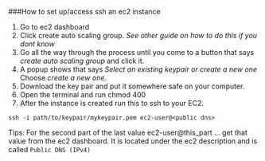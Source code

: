 ###How to set up/access ssh an ec2 instance
1. Go to ec2 dashboard
2. Click create auto scaling group. *See other guide on how to do this if you dont know*
3. Go all the way through the process until you come to a button that says *create auto scaling group* and click it.
4. A popup shows that says *Select an existing keypair or create a new one* Choose *create a new one*.
5. Download the key pair and put it somewhere safe on your computer.
6. Open the terminal and run chmod 400 <mykeypair>
7. After the instance is created run this to ssh to your EC2.

```ssh -i path/to/keypair/mykeypair.pem ec2-user@<public dns>```

Tips: For the second part of the last value ec2-user@this_part ... get that value from the ec2 dashboard.
It is located under the ec2 description and is called `Public DNS (IPv4)`
